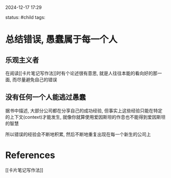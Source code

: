 2024-12-17    17:29

status: #child 
tags: 


# 总结错误, 愚蠢属于每一个人

## 乐观主义者

在阅读[[卡片笔记写作法]]时有个论述很有意思, 就是人往往本能的看向好的那一面, 而尽量避免自己的错误

## 没有任何一个人能逃过愚蠢

据书中描述, 大部分公司都在分享自己的成功经验, 但事实上这些经验只能在特定的上下文(context)才能发生, 就像你就算使用爱因斯坦的作息也不能得到爱因斯坦的智慧

所以错误的经验会不断地积累, 然后不断地重复出现在每一个新生的公司上

# References

[[卡片笔记写作法]]